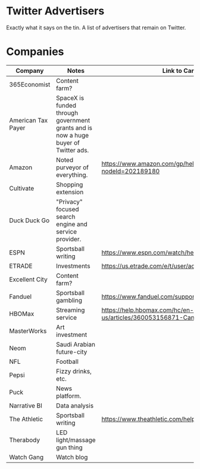 # Twitter Advertisers
Exactly what it says on the tin. A list of advertisers that remain on Twitter. 

# Companies
Company | Notes | Link to Cancel | Customer Service Email
--- | --- | --- | ---
365Economist | Content farm? | | 
American Tax Payer | SpaceX is funded through government grants and is now a huge buyer of Twitter ads. | | 
Amazon | Noted purveyor of everything. | https://www.amazon.com/gp/help/customer/display.html?nodeId=202189180 | 
Cultivate | Shopping extension | | 
Duck Duck Go | "Privacy" focused search engine and service provider. | | support@duckduckgo.com
ESPN | Sportsball writing | https://www.espn.com/watch/help | 
ETRADE | Investments | https://us.etrade.com/e/t/user/accountpreferences | 
Excellent City | Content farm? | | 
Fanduel | Sportsball gambling | https://www.fanduel.com/support/cancel-account | support@fanduel.com
HBOMax | Streaming service | https://help.hbomax.com/hc/en-us/articles/360053156871-Cancel-your-subscription | 
MasterWorks | Art investment | | 
Neom | Saudi Arabian future-city | | 
NFL | Football | | 
Pepsi | Fizzy drinks, etc. | | 
Puck | News platform. | | 
Narrative BI | Data analysis | | 
The Athletic | Sportsball writing | https://www.theathletic.com/help/cancel-subscription/ | help@theathletic.com
Therabody | LED light/massage gun thing | | support@therabody.com
Watch Gang | Watch blog | | support@watchgang.com
